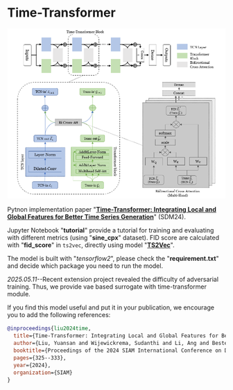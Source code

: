 # Time-Transformer

<p align="center">
<img src=imgs/timetransformer.png />
</p>

Pytnon implementation paper "[**Time-Transformer: Integrating Local and Global Features for Better Time Series Generation**](https://epubs.siam.org/doi/10.1137/1.9781611978032.37)" (SDM24).

Jupyter Notebook "**tutorial**" provide a tutorial for training and evaluating with different metrics (using "**sine_cpx**" dataset). FID score are calculated with "**fid_score**" in `ts2vec`, directly using model "[**TS2Vec**](https://github.com/yuezhihan/ts2vec)".

The model is built with "*tensorflow2*", please check the "**requirement.txt**" and decide which package you need to run the model.

*2025.05.11*--Recent extension project revealed the difficulty of adversarial training. Thus, we provide vae based surrogate with time-transformer module.

If you find this model useful and put it in your publication, we encourage you to add the following references:
```bibtex
@inproceedings{liu2024time,
  title={Time-Transformer: Integrating Local and Global Features for Better Time Series Generation},
  author={Liu, Yuansan and Wijewickrema, Sudanthi and Li, Ang and Bester, Christofer and O'Leary, Stephen and Bailey, James},
  booktitle={Proceedings of the 2024 SIAM International Conference on Data Mining (SDM)},
  pages={325--333},
  year={2024},
  organization={SIAM}
}
```
